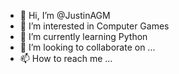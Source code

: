 - 👋 Hi, I’m @JustinAGM
- 👀 I’m interested in Computer Games
- 🌱 I’m currently learning Python
- 💞️ I’m looking to collaborate on ...
- 📫 How to reach me ...

<!---
JustinAGM/JustinAGM is a ✨ special ✨ repository because its `README.md` (this file) appears on your GitHub profile.
You can click the Preview link to take a look at your changes.
--->
